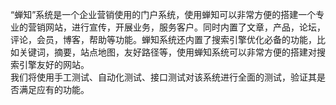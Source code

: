 “蝉知”系统是一个企业营销使用的门户系统，使用蝉知可以非常方便的搭建一个专业的营销网站，进行宣传，开展业务，服务客户。同时内置了文章，产品，论坛，评论，会员，博客，帮助等功能。蝉知系统还内置了搜索引擎优化必备的功能，比如关键词，摘要，站点地图，友好路径等，使用蝉知系统可以非常方便的搭建对搜索引擎友好的网站。        
我们将使用手工测试、自动化测试、接口测试对该系统进行全面的测试，验证其是否满足应有的功能。
